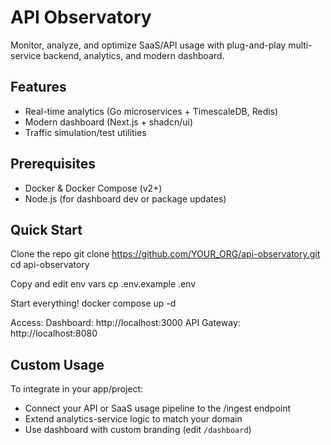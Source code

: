 # API Observatory

Monitor, analyze, and optimize SaaS/API usage with plug-and-play multi-service backend, analytics, and modern dashboard.

## Features

- Real-time analytics (Go microservices + TimescaleDB, Redis)
- Modern dashboard (Next.js + shadcn/ui)
- Traffic simulation/test utilities

## Prerequisites

- Docker & Docker Compose (v2+)
- Node.js (for dashboard dev or package updates)

## Quick Start
Clone the repo
git clone https://github.com/YOUR_ORG/api-observatory.git
cd api-observatory

Copy and edit env vars
cp .env.example .env

Start everything!
docker compose up -d

Access:
Dashboard: http://localhost:3000
API Gateway: http://localhost:8080


## Custom Usage

To integrate in your app/project:

- Connect your API or SaaS usage pipeline to the /ingest endpoint
- Extend analytics-service logic to match your domain
- Use dashboard with custom branding (edit `/dashboard`)

